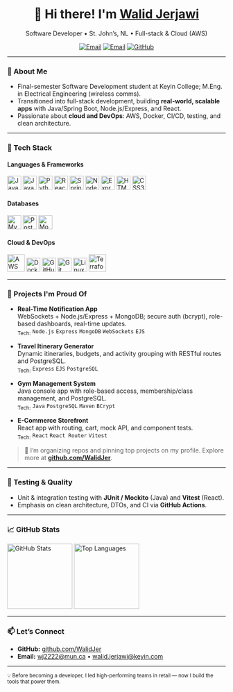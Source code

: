 <!-- Profile Header -->
<h1 align="center">👋 Hi there! I'm <a href="https://github.com/WalidJer">Walid Jerjawi</a></h1>
<p align="center">
  Software Developer • St. John’s, NL • Full-stack & Cloud (AWS)
</p>

<p align="center">
  <a href="mailto:wj2222@mun.ca"><img alt="Email" src="https://img.shields.io/badge/Email-wj2222%40mun.ca-informational?style=for-the-badge"></a>
  <a href="mailto:walid.jerjawi@keyin.com"><img alt="Email" src="https://img.shields.io/badge/Email-walid.jerjawi%40keyin.com-informational?style=for-the-badge"></a>
  <a href="https://github.com/WalidJer"><img alt="GitHub" src="https://img.shields.io/badge/GitHub-WalidJer-181717?style=for-the-badge&logo=github"></a>
</p>

---

### 🎯 About Me
- Final-semester Software Development student at Keyin College; M.Eng. in Electrical Engineering (wireless comms).
- Transitioned into full-stack development, building **real-world, scalable apps** with Java/Spring Boot, Node.js/Express, and React.
- Passionate about **cloud and DevOps**: AWS, Docker, CI/CD, testing, and clean architecture.

---

### 🔧 Tech Stack

#### Languages & Frameworks
<p>
  <img src="https://cdn.jsdelivr.net/gh/devicons/devicon/icons/java/java-original.svg" height="32" alt="Java"/>
  <img src="https://cdn.jsdelivr.net/gh/devicons/devicon/icons/javascript/javascript-original.svg" height="32" alt="JavaScript"/>
  <img src="https://cdn.jsdelivr.net/gh/devicons/devicon/icons/python/python-original.svg" height="32" alt="Python"/>
  <img src="https://cdn.jsdelivr.net/gh/devicons/devicon/icons/react/react-original.svg" height="32" alt="React"/>
  <img src="https://cdn.jsdelivr.net/gh/devicons/devicon/icons/spring/spring-original.svg" height="32" alt="Spring Boot"/>
  <img src="https://cdn.jsdelivr.net/gh/devicons/devicon/icons/nodejs/nodejs-original.svg" height="32" alt="Node.js"/>
  <img src="https://cdn.jsdelivr.net/gh/devicons/devicon/icons/express/express-original.svg" height="32" alt="Express"/>
  <img src="https://cdn.jsdelivr.net/gh/devicons/devicon/icons/html5/html5-plain.svg" height="32" alt="HTML5"/>
  <img src="https://cdn.jsdelivr.net/gh/devicons/devicon/icons/css3/css3-plain.svg" height="32" alt="CSS3"/>
</p>

#### Databases
<p>
  <img src="https://cdn.jsdelivr.net/gh/devicons/devicon/icons/mysql/mysql-original.svg" height="32" alt="MySQL"/>
  <img src="https://cdn.jsdelivr.net/gh/devicons/devicon/icons/postgresql/postgresql-original.svg" height="32" alt="PostgreSQL"/>
  <img src="https://cdn.jsdelivr.net/gh/devicons/devicon/icons/mongodb/mongodb-original.svg" height="32" alt="MongoDB"/>
</p>

#### Cloud & DevOps
<p>
  <img src="https://cdn.jsdelivr.net/gh/devicons/devicon/icons/amazonwebservices/amazonwebservices-original-wordmark.svg" height="40" alt="AWS"/>
  <img src="https://cdn.jsdelivr.net/gh/devicons/devicon/icons/docker/docker-original.svg" height="32" alt="Docker"/>
  <img src="https://cdn.jsdelivr.net/gh/devicons/devicon/icons/githubactions/githubactions-original.svg" height="32" alt="GitHub Actions"/>
  <img src="https://cdn.jsdelivr.net/gh/devicons/devicon/icons/git/git-original.svg" height="32" alt="Git"/>
  <img src="https://cdn.jsdelivr.net/gh/devicons/devicon/icons/linux/linux-original.svg" height="32" alt="Linux"/>
  <img src="https://cdn.jsdelivr.net/gh/devicons/devicon/icons/terraform/terraform-original.svg" height="40" alt="Terraform"/>
</p>

---

### 🚀 Projects I'm Proud Of
- **Real-Time Notification App**  
  WebSockets + Node.js/Express + MongoDB; secure auth (bcrypt), role-based dashboards, real-time updates.
  <br><sub>Tech:</sub> `Node.js` `Express` `MongoDB` `WebSockets` `EJS`

- **Travel Itinerary Generator**  
  Dynamic itineraries, budgets, and activity grouping with RESTful routes and PostgreSQL.
  <br><sub>Tech:</sub> `Express` `EJS` `PostgreSQL`

- **Gym Management System**  
  Java console app with role-based access, membership/class management, and PostgreSQL.
  <br><sub>Tech:</sub> `Java` `PostgreSQL` `Maven` `BCrypt`

- **E-Commerce Storefront**  
  React app with routing, cart, mock API, and component tests.
  <br><sub>Tech:</sub> `React` `React Router` `Vitest`

> 🔗 I’m organizing repos and pinning top projects on my profile. Explore more at **[github.com/WalidJer](https://github.com/WalidJer)**.

---

### 🧪 Testing & Quality
- Unit & integration testing with **JUnit / Mockito** (Java) and **Vitest** (React).
- Emphasis on clean architecture, DTOs, and CI via **GitHub Actions**.

---

### 📈 GitHub Stats
<p>
  <img height="150" src="https://github-readme-stats.vercel.app/api?username=WalidJer&show_icons=true&theme=default" alt="GitHub Stats"/>
  <img height="150" src="https://github-readme-stats.vercel.app/api/top-langs/?username=WalidJer&layout=compact&theme=default" alt="Top Languages"/>
</p>

---

### 📫 Let’s Connect
- **GitHub:** <a href="https://github.com/WalidJer">github.com/WalidJer</a>  
- **Email:** <a href="mailto:wj2222@mun.ca">wj2222@mun.ca</a> • <a href="mailto:walid.jerjawi@keyin.com">walid.jerjawi@keyin.com</a>

---

<sub>💡 Before becoming a developer, I led high-performing teams in retail — now I build the tools that power them.</sub>
